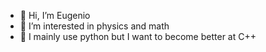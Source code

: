 - 👋 Hi, I’m Eugenio
- 👀 I’m interested in physics and math
- 🌱 I mainly use python but I want to become better at C++

<!---
EugenioBarbieriViale/EugenioBarbieriViale is a ✨ special ✨ repository because its `README.md` (this file) appears on your GitHub profile.
You can click the Preview link to take a look at your changes.
--->
